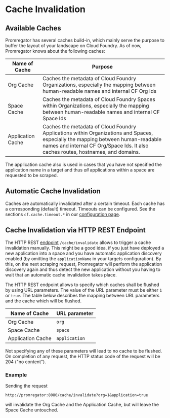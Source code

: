 # Cache Invalidation

## Available Caches

Promregator has several caches build-in, which mainly serve the purpose to buffer the layout of your landscape on Cloud Foundry. As of now, Promregator knows about the following caches:

| Name of Cache | Purpose |
|---------------|---------|
| Org Cache     | Caches the metadata of Cloud Foundry Organizations, especially the mapping between human-readable names and internal CF Org Ids |
| Space Cache   | Caches the metadata of Cloud Foundry Spaces within Organizations, especially the mapping between human-readable names and internal CF Space Ids |
| Application Cache | Caches the metadata of Cloud Foundry Applications within Organizations and Spaces, especially the mapping between human-readable names and internal CF Org/Space Ids. It also caches routes, hostnames, and domains. |

The application cache also is used in cases that you have not specified the application name in a target and thus *all* applications within a space are requested to be scraped.

## Automatic Cache Invalidation

Caches are automatically invalidated after a certain timeout. Each cache has a corresponding (default) timeout. Timeouts can be configured. See the sections `cf.cache.timeout.*` in our [configuration page](./config.md).

## Cache Invalidation via HTTP REST Endpoint

The HTTP REST [endpoint](endpoint.md) `/cache/invalidate` allows to trigger a cache invalidation manually. This might be a good idea, if you just have deployed a new application into a space and you have automatic application discovery enabled (by omitting the `applicationName` in your targets configuration). By this, on the next scraping request, Promregator will perform the application discovery again and thus detect the new application without you having to wait that an automatic cache invalidation takes place.

The HTTP REST endpoint allows to specify which caches shall be flushed by using URL parameters. The value of the URL parameter must be either `1` or `true`. The table below describes the mapping between URL parameters and the cache which will be flushed.

| Name of Cache | URL parameter |
|---------------|---------------|
| Org Cache     | `org`        |
| Space Cache   | `space`      |
| Application Cache | `application` |

Not specifying any of these parameters will lead to no cache to be flushed. On completion of any request, the HTTP status code of the request will be 204 ("no content").

### Example

Sending the request

```
http://promregator:8080/cache/invalidate?org=1&application=true
```

will invalidate the Org Cache and the Application Cache, but will leave the Space Cache untouched.
